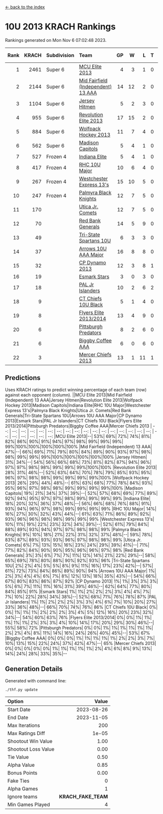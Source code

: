 [<- back to the index](readme.md)
# 10U 2013 KRACH Rankings
Rankings generated on Mon Nov  6 07:02:48 2023.

Rank|KRACH|Subdivision|Team|GP|W|L|T|OTW|OTL|SoS|Exp Wins|Win Diff
---:|---:|:---|:---|---:|---:|---:|---:|---:|---:|---:|---:|---:
1|2461|Super 6|[MCU Elite 2013](https://gamesheetstats.com/seasons/3664/teams/140889/schedule)|4|3|1|0|0|0|796|3.8|-0.0
2|2144|Super 6|[Mid Fairfield (Independent) 13 AAA](https://gamesheetstats.com/seasons/3664/teams/140891/schedule)|14|12|2|0|2|0|428|12.8|-0.0
3|1104|Super 6|[Jersey Hitmen](https://gamesheetstats.com/seasons/3664/teams/140893/schedule)|5|2|3|0|0|1|1683|2.8|-0.0
4|955|Super 6|[Revolution Elite 2013](https://gamesheetstats.com/seasons/3664/teams/140904/schedule)|17|15|2|0|2|0|286|15.8|-0.0
5|884|Super 6|[Wolfpack Hockey 2013](https://gamesheetstats.com/seasons/3664/teams/140894/schedule)|11|7|4|0|0|1|814|7.8|-0.0
6|562|Super 6|[Madison Capitols](https://gamesheetstats.com/seasons/3664/teams/162460/schedule)|5|4|1|0|1|0|194|4.9|0.0
7|527|Frozen 4|[Indiana Elite](https://gamesheetstats.com/seasons/3664/teams/144358/schedule)|5|4|1|0|0|0|198|4.9|0.0
8|417|Frozen 4|[RHC 10U Major](https://gamesheetstats.com/seasons/3664/teams/140895/schedule)|10|6|4|0|1|1|674|6.8|-0.0
9|267|Frozen 4|[Westchester Express 13's](https://gamesheetstats.com/seasons/3664/teams/140899/schedule)|15|10|5|0|0|1|282|10.8|-0.0
10|247|Frozen 4|[Palmyra Black Knights](https://gamesheetstats.com/seasons/3664/teams/140906/schedule)|12|7|5|0|0|1|354|7.8|-0.0
11|170||[Utica Jr. Comets](https://gamesheetstats.com/seasons/3664/teams/140900/schedule)|12|7|5|0|3|0|168|7.8|-0.0
12|70||[Red Bank Generals](https://gamesheetstats.com/seasons/3664/teams/140896/schedule)|14|5|9|0|0|2|435|5.8|-0.0
13|49||[Tri-State Spartans 10U](https://gamesheetstats.com/seasons/3664/teams/144359/schedule)|6|3|3|0|0|1|239|3.9|0.0
14|37||[Arrows 10U AAA Major](https://gamesheetstats.com/seasons/3664/teams/140902/schedule)|16|8|8|0|0|1|110|8.8|-0.0
15|32||[CP Dynamo 2013](https://gamesheetstats.com/seasons/3664/teams/140901/schedule)|12|3|8|1|0|1|533|4.3|-0.0
16|19||[Esmark Stars](https://gamesheetstats.com/seasons/3664/teams/140905/schedule)|3|0|3|0|0|0|718|0.8|-0.0
17|18||[PAL Jr Islanders](https://gamesheetstats.com/seasons/3664/teams/140903/schedule)|10|2|6|2|1|0|409|3.8|-0.0
18|9||[CT Chiefs 10U Black](https://gamesheetstats.com/seasons/3664/teams/140892/schedule)|5|1|4|0|0|0|64|1.8|-0.0
19|8||[Flyers Elite 2013/2014](https://gamesheetstats.com/seasons/3664/teams/140898/schedule)|13|4|9|0|0|0|187|4.8|-0.0
20|6||[Pittsburgh Predators](https://gamesheetstats.com/seasons/3664/teams/140907/schedule)|8|2|6|0|0|0|270|2.8|-0.0
21|6||[Biggby Coffee AAA](https://gamesheetstats.com/seasons/3664/teams/144357/schedule)|6|0|6|0|0|0|253|0.9|0.0
22|3||[Mercer Chiefs 2013](https://gamesheetstats.com/seasons/3664/teams/140897/schedule)|13|1|11|1|0|0|341|2.3|-0.0

## Predictions
Uses KRACH ratings to predict winning percentage of each team (row) against each opponent (column).
||MCU Elite 2013|Mid Fairfield (Independent) 13 AAA|Jersey Hitmen|Revolution Elite 2013|Wolfpack Hockey 2013|Madison Capitols|Indiana Elite|RHC 10U Major|Westchester Express 13's|Palmyra Black Knights|Utica Jr. Comets|Red Bank Generals|Tri-State Spartans 10U|Arrows 10U AAA Major|CP Dynamo 2013|Esmark Stars|PAL Jr Islanders|CT Chiefs 10U Black|Flyers Elite 2013/2014|Pittsburgh Predators|Biggby Coffee AAA|Mercer Chiefs 2013
| --: | --: | --: | --: | --: | --: | --: | --: | --: | --: | --: | --: | --: | --: | --: | --: | --: | --: | --: | --: | --: | --: | --: 
|MCU Elite 2013|--| 53%| 69%| 72%| 74%| 81%| 82%| 86%| 90%| 91%| 94%| 97%| 98%| 99%| 99%| 99%| 99%|100%|100%|100%|100%|100%
|Mid Fairfield (Independent) 13 AAA| 47%|--| 66%| 69%| 71%| 79%| 80%| 84%| 89%| 90%| 93%| 97%| 98%| 98%| 99%| 99%| 99%|100%|100%|100%|100%|100%
|Jersey Hitmen| 31%| 34%|--| 54%| 56%| 66%| 68%| 73%| 81%| 82%| 87%| 94%| 96%| 97%| 97%| 98%| 98%| 99%| 99%| 99%|100%|100%
|Revolution Elite 2013| 28%| 31%| 46%|--| 52%| 63%| 64%| 70%| 78%| 79%| 85%| 93%| 95%| 96%| 97%| 98%| 98%| 99%| 99%| 99%| 99%|100%
|Wolfpack Hockey 2013| 26%| 29%| 44%| 48%|--| 61%| 63%| 68%| 77%| 78%| 84%| 93%| 95%| 96%| 97%| 98%| 98%| 99%| 99%| 99%| 99%|100%
|Madison Capitols| 19%| 21%| 34%| 37%| 39%|--| 52%| 57%| 68%| 69%| 77%| 89%| 92%| 94%| 95%| 97%| 97%| 98%| 99%| 99%| 99%| 99%
|Indiana Elite| 18%| 20%| 32%| 36%| 37%| 48%|--| 56%| 66%| 68%| 76%| 88%| 91%| 93%| 94%| 96%| 97%| 98%| 99%| 99%| 99%| 99%
|RHC 10U Major| 14%| 16%| 27%| 30%| 32%| 43%| 44%|--| 61%| 63%| 71%| 86%| 89%| 92%| 93%| 96%| 96%| 98%| 98%| 99%| 99%| 99%
|Westchester Express 13's| 10%| 11%| 19%| 22%| 23%| 32%| 34%| 39%|--| 52%| 61%| 79%| 84%| 88%| 89%| 93%| 94%| 97%| 97%| 98%| 98%| 99%
|Palmyra Black Knights|  9%| 10%| 18%| 21%| 22%| 31%| 32%| 37%| 48%|--| 59%| 78%| 83%| 87%| 89%| 93%| 93%| 96%| 97%| 98%| 98%| 99%
|Utica Jr. Comets|  6%|  7%| 13%| 15%| 16%| 23%| 24%| 29%| 39%| 41%|--| 71%| 77%| 82%| 84%| 90%| 90%| 95%| 96%| 96%| 97%| 98%
|Red Bank Generals|  3%|  3%|  6%|  7%|  7%| 11%| 12%| 14%| 21%| 22%| 29%|--| 58%| 65%| 69%| 78%| 80%| 88%| 90%| 92%| 93%| 96%
|Tri-State Spartans 10U|  2%|  2%|  4%|  5%|  5%|  8%|  9%| 11%| 16%| 17%| 23%| 42%|--| 57%| 61%| 72%| 73%| 84%| 86%| 89%| 90%| 94%
|Arrows 10U AAA Major|  1%|  2%|  3%|  4%|  4%|  6%|  7%|  8%| 12%| 13%| 18%| 35%| 43%|--| 54%| 66%| 67%| 80%| 83%| 86%| 87%| 92%
|CP Dynamo 2013|  1%|  1%|  3%|  3%|  3%|  5%|  6%|  7%| 11%| 11%| 16%| 31%| 39%| 46%|--| 62%| 64%| 77%| 80%| 84%| 85%| 91%
|Esmark Stars|  1%|  1%|  2%|  2%|  2%|  3%|  4%|  4%|  7%|  7%| 10%| 22%| 28%| 34%| 38%|--| 52%| 68%| 71%| 76%| 78%| 87%
|PAL Jr Islanders|  1%|  1%|  2%|  2%|  2%|  3%|  3%|  4%|  6%|  7%| 10%| 20%| 27%| 33%| 36%| 48%|--| 66%| 70%| 74%| 76%| 86%
|CT Chiefs 10U Black|  0%|  0%|  1%|  1%|  1%|  2%|  2%|  2%|  3%|  4%|  5%| 12%| 16%| 20%| 23%| 32%| 34%|--| 54%| 60%| 63%| 76%
|Flyers Elite 2013/2014|  0%|  0%|  1%|  1%|  1%|  1%|  1%|  2%|  3%|  3%|  4%| 10%| 14%| 17%| 20%| 29%| 30%| 46%|--| 55%| 58%| 72%
|Pittsburgh Predators|  0%|  0%|  1%|  1%|  1%|  1%|  1%|  1%|  2%|  2%|  4%|  8%| 11%| 14%| 16%| 24%| 26%| 40%| 45%|--| 53%| 67%
|Biggby Coffee AAA|  0%|  0%|  0%|  1%|  1%|  1%|  1%|  1%|  2%|  2%|  3%|  7%| 10%| 13%| 15%| 22%| 24%| 37%| 42%| 47%|--| 65%
|Mercer Chiefs 2013|  0%|  0%|  0%|  0%|  0%|  1%|  1%|  1%|  1%|  1%|  2%|  4%|  6%|  8%|  9%| 13%| 14%| 24%| 28%| 33%| 35%|--

## Generation Details

Generated with command line:
```
./thf.py update
```

| Option | Value |
| :----- | ----: |
| Start Date | 2023-08-26 |
| End Date | 2023-11-05 |
| Max Iterations | 200 |
| Max Ratings Diff | 1e-05 |
| Shootout Win Value | 1.00 |
| Shootout Loss Value | 0.00 |
| Tie Value | 0.50 |
| Alpha Value | 0.85 |
| Bonus Points | 0.00 |
| Fake Ties | 0 |
| Alpha Games | 1 |
| Ignore teams | __KRACH_FAKE_TEAM__ |
| Min Games Played | 4 |

